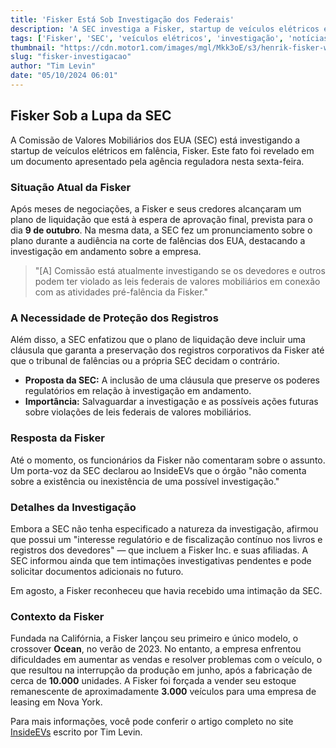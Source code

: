 ```yaml
---
title: 'Fisker Está Sob Investigação dos Federais'
description: 'A SEC investiga a Fisker, startup de veículos elétricos endividada, enquanto busca garantir a preservação dos registros corporativos. Entenda os detalhes da situação atual.'
tags: ['Fisker', 'SEC', 'veículos elétricos', 'investigação', 'notícias']
thumbnail: "https://cdn.motor1.com/images/mgl/Mkk3oE/s3/henrik-fisker-with-the-fisker-ocean-electric-suv.jpg"
slug: "fisker-investigacao"
author: "Tim Levin"
date: "05/10/2024 06:01"
---
```


## Fisker Sob a Lupa da SEC

A Comissão de Valores Mobiliários dos EUA (SEC) está investigando a startup de veículos elétricos em falência, Fisker. Este fato foi revelado em um documento apresentado pela agência reguladora nesta sexta-feira.

### Situação Atual da Fisker

Após meses de negociações, a Fisker e seus credores alcançaram um plano de liquidação que está à espera de aprovação final, prevista para o dia **9 de outubro**. Na mesma data, a SEC fez um pronunciamento sobre o plano durante a audiência na corte de falências dos EUA, destacando a investigação em andamento sobre a empresa.

> "[A] Comissão está atualmente investigando se os devedores e outros podem ter violado as leis federais de valores mobiliários em conexão com as atividades pré-falência da Fisker."

### A Necessidade de Proteção dos Registros

Além disso, a SEC enfatizou que o plano de liquidação deve incluir uma cláusula que garanta a preservação dos registros corporativos da Fisker até que o tribunal de falências ou a própria SEC decidam o contrário. 

- **Proposta da SEC:** A inclusão de uma cláusula que preserve os poderes regulatórios em relação à investigação em andamento.
- **Importância:** Salvaguardar a investigação e as possíveis ações futuras sobre violações de leis federais de valores mobiliários.

### Resposta da Fisker

Até o momento, os funcionários da Fisker não comentaram sobre o assunto. Um porta-voz da SEC declarou ao InsideEVs que o órgão "não comenta sobre a existência ou inexistência de uma possível investigação."

### Detalhes da Investigação

Embora a SEC não tenha especificado a natureza da investigação, afirmou que possui um "interesse regulatório e de fiscalização contínuo nos livros e registros dos devedores" — que incluem a Fisker Inc. e suas afiliadas. A SEC informou ainda que tem intimações investigativas pendentes e pode solicitar documentos adicionais no futuro.

Em agosto, a Fisker reconheceu que havia recebido uma intimação da SEC.

### Contexto da Fisker

Fundada na Califórnia, a Fisker lançou seu primeiro e único modelo, o crossover **Ocean**, no verão de 2023. No entanto, a empresa enfrentou dificuldades em aumentar as vendas e resolver problemas com o veículo, o que resultou na interrupção da produção em junho, após a fabricação de cerca de **10.000** unidades. A Fisker foi forçada a vender seu estoque remanescente de aproximadamente **3.000** veículos para uma empresa de leasing em Nova York.

Para mais informações, você pode conferir o artigo completo no site [InsideEVs](https://insideevs.com/news/736234/fisker-sec-investigation-bankruptcy/) escrito por Tim Levin.